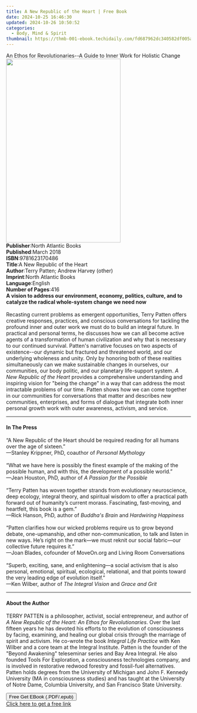 ```yaml
---
title: A New Republic of the Heart | Free Book
date: 2024-10-25 16:46:30
updated: 2024-10-26 10:50:52
categories:
  - Body, Mind & Spirit
thumbnail: https://thmb-001-ebook.techidaily.com/fd687962dc340582df005ab9c9862d0873f93873c73c6ee9fec18478d2f94e5c.jpg
---
```

<main id="book-container">
  <div class="flex flex-col">
    <div class="book-brief flex-1 py-6 px-4 sm:p-6 md:py-10 md:px-8">
      <!-- brief-->
      <div class="book-brief-main">
        An Ethos for Revolutionaries--A Guide to Inner Work for Holistic Change
      </div>
    </div>
    <div
      class="book-meta-info flex-1 grid gap-4 col-start-1 col-end-3 row-start-1 sm:mb-6 sm:grid-cols-4 lg:gap-6 lg:col-start-2 lg:row-end-6 lg:row-span-6 lg:mb-0"
    >
      <div
        class="book-meta-info-left place-content-center mt-4 p-4 text-sm leading-6 col-start-2 col-span-2 dark:text-slate-400"
      >
        <img
          class="w-full h-500 object-cover rounded-lg sm:h-255 sm:col-span-2 lg:col-span-full"
          src="https://img-001-ebook.techidaily.com/adafef79a32f985c8c5abb19a58d39aaeac89de504185f331409c047cbe30e03.jpg"
          alt=""
          width="312"
          height="500"
        />
      </div>
      <div
        class="book-meta-info-right mt-2 col-start-1 row-start-2 col-span-3 self-center"
      >
        <!-- meta data  -->
        <div class="flex flex-col px-4 md:px-8">
          <div class="flex-1">
            <strong>Publisher</strong>:<span class="px-2"
              >North Atlantic Books</span
            >
          </div>
          <div class="flex-1">
            <strong>Published</strong>:<span class="px-2">March 2018</span>
          </div>
          <div class="flex-1">
            <strong>ISBN</strong>:<span class="px-2">9781623170486</span>
          </div>
          <div class="flex-1">
            <strong>Title</strong>:<span class="px-2"
              >A New Republic of the Heart</span
            >
          </div>
          <div class="flex-1">
            <strong>Author</strong>:<span class="px-2"
              >Terry Patten; Andrew Harvey (other)</span
            >
          </div>
          <div class="flex-1">
            <strong>Imprint</strong>:<span class="px-2"
              >North Atlantic Books</span
            >
          </div>
          <div class="flex-1">
            <strong>Language</strong>:<span class="px-2">English</span>
          </div>
          <div class="flex-1">
            <strong>Number of Pages</strong>:<span class="px-2">416</span>
          </div>
        </div>
      </div>
    </div>
    <div class="book-description flex-1 py-6 px-4 sm:p-6 md:py-10 md:px-8">
      <div class="book-description-main">
        <div accordion-content="" id="description">
          <b
            >A vision to address our environment, economy, politics, culture,
            and to catalyze the radical whole-system change we need now</b
          ><br /><br />Recasting current problems as emergent opportunities,
          Terry Patten offers creative responses, practices, and conscious
          conversations for tackling the profound inner and outer work we must
          do to build an integral future. In practical and personal terms, he
          discusses how we can all become active agents of a transformation of
          human civilization and why that is necessary to our continued
          survival. Patten's narrative focuses on two aspects of existence--our
          dynamic but fractured and threatened world, and our underlying
          wholeness and unity. Only by honoring both of these realities
          simultaneously can we make sustainable changes in ourselves, our
          communities, our body politic, and our planetary life-support system.
          <i>A New Republic of the Heart</i> provides a comprehensive
          understanding and inspiring vision for "being the change" in a way
          that can address the most intractable problems of our time. Patten
          shows how we can come together in our communities for conversations
          that matter and describes new communities, enterprises, and forms of
          dialogue that integrate both inner personal growth work with outer
          awareness, activism, and service.
        </div>
        <div class="accordion-fader"></div>
      </div>
    </div>
    <div class="book-excerpts flex-1 py-6 px-4 sm:p-6 md:py-10 md:px-8">
      <!-- excerpts-->
      <div class="book-excerpts-main">
        <hr />
        <h4 class="placeholder placeholder-heading">
          <span>In The Press</span>
        </h4>
        <p>
          “A New Republic of the Heart should be required reading for all humans
          over the age of sixteen.” <br />—Stanley Krippner, PhD, coauthor of
          <i>Personal Mythology</i><br />
          &nbsp;<br />
          “What we have here is possibly the finest example of the making of the
          possible human, and with this, the development of a possible
          world.”<br />
          —Jean Houston, PhD, author of <i>A Passion for the Possible</i><br />
          <b>&nbsp;</b><br />
          “Terry Patten has woven together strands from evolutionary
          neuroscience, deep ecology, integral theory, and spiritual wisdom to
          offer a practical path forward out of humanity’s current morass.
          Fascinating, fast-moving, and heartfelt, this book is a gem.”<br />
          —Rick Hanson, PhD, author of<i> Buddha's Brain</i> and
          <i>Hardwiring Happiness</i><br />
          &nbsp;<br />
          “Patten clarifies how our wicked problems require us to grow beyond
          debate, one-upmanship, and other non-communication, to talk and listen
          in new ways. He’s right on the mark—we must reknit our social
          fabric—our collective future requires it.” <br />
          —Joan Blades, cofounder of MoveOn.org and Living Room Conversations<br />
          &nbsp;<br />
          “Superb, exciting, sane, and enlightening—a social activism that is
          also personal, emotional, spiritual, ecological, relational, and that
          points toward the very leading edge of evolution itself.”<br />
          —Ken Wilber, author of <i>The Integral Vision </i>and<i>
            Grace and Grit
          </i>
        </p>
      </div>
    </div>
    <div class="book-about-author flex-1 py-6 px-4 sm:p-6 md:py-10 md:px-8">
      <!-- about author-->
      <div class="book-main-author-main">
        <hr />
        <h4 class="placeholder placeholder-heading">
          <span>About the Author</span>
        </h4>
        <p>
          TERRY PATTEN is a philosopher, activist, social entrepreneur, and
          author of
          <i>A New Republic of the Heart: An Ethos for Revolutionaries</i>. Over
          the last fifteen years he has devoted his efforts to the evolution of
          consciousness by facing, examining, and healing our global crisis
          through the marriage of spirit and activism. He co-wrote the book
          <i>Integral Life Practice </i>with Ken Wilber and a core team at the
          Integral Institute. Patten is the founder of the "Beyond Awakening"
          teleseminar series and Bay Area Integral. He also founded Tools For
          Exploration, a consciousness technologies company, and is involved in
          restorative redwood forestry and fossil-fuel alternatives. Patten
          holds degrees from the University of Michigan and John F. Kennedy
          University (MA in consciousness studies) and has taught at the
          University of Notre Dame, Columbia University, and San Francisco State
          University.
        </p>
      </div>
    </div>
    <div class="book-free-get flex-1 py-6 px-4 sm:p-6 md:py-10 md:px-8">
      <button
        id="btn-free-get"
        class="bg-blue-500 hover:bg-blue-700 text-white font-bold py-2 px-4 rounded"
      >
        Free Get EBook (.PDF/.epub)
      </button>
      <div id="countdown-display" class="px-2 text-lg mt-2"></div>
      <a
        id="free-link"
        class="hidden bg-blue-500 hover:bg-blue-700 text-white font-bold py-2 px-4 rounded"
        href="https://www.ebooks.com/en-us/book/2522145/a-new-republic-of-the-heart/terry-patten/"
        target="_blank"
        >Click here to get a free link</a
      >
    </div>
    <script>
      let countdownTime = 0;
      let countdownInterval = null;
      document
        .getElementById('btn-free-get')
        .addEventListener('click', startCountdown);
      function startCountdown() {
        countdownTime = new Date().getTime() + 60000 * 3;
        countdownInterval = setInterval(updateCountdown, 1000);
        document.getElementById('btn-free-get').disabled = true;
        document
          .getElementById('btn-free-get')
          .classList.add('bg-gray-500', 'cursor-not-allowed');
      }
      function updateCountdown() {
        let currentTime = new Date().getTime();
        let timeLeft = countdownTime - currentTime;
        let secondsLeft = Math.floor(timeLeft / 1000);
        document.getElementById('countdown-display').innerHTML =
          `Remaining time: ${secondsLeft} seconds.`;
        if (secondsLeft <= 0) {
          clearInterval(countdownInterval);
          document.getElementById('btn-free-get').classList.add('hidden');
          document.getElementById('free-link').classList.remove('hidden');
          document.getElementById('countdown-display').innerHTML = '';
        }
      }
    </script>
  </div>
</main>
